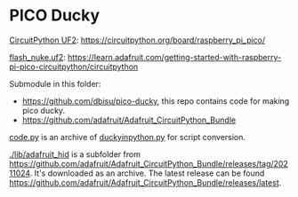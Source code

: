 # PICO Ducky

[CircuitPython UF2](./adafruit-circuitpython-raspberry_pi_pico-en_GB-7.0.0.uf2): https://circuitpython.org/board/raspberry_pi_pico/

[flash_nuke.uf2](./flash_nuke.uf2): https://learn.adafruit.com/getting-started-with-raspberry-pi-pico-circuitpython/circuitpython

Submodule in this folder:

- https://github.com/dbisu/pico-ducky, this repo contains code for making pico ducky.
- https://github.com/adafruit/Adafruit_CircuitPython_Bundle

[code.py](./code.py) is an archive of [duckyinpython.py](https://github.com/dbisu/pico-ducky/blob/main/duckyinpython.py) for script conversion.

[./lib/adafruit_hid](./lib/adafruit_hid) is a subfolder from https://github.com/adafruit/Adafruit_CircuitPython_Bundle/releases/tag/20211024. It's downloaded as an archive. The latest release can be found https://github.com/adafruit/Adafruit_CircuitPython_Bundle/releases/latest.
